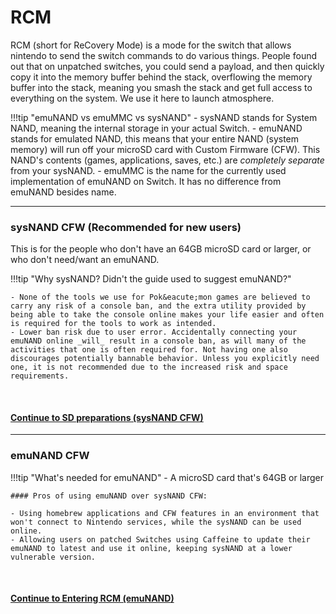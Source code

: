 # RCM

RCM (short for ReCovery Mode) is a mode for the switch that allows nintendo to send the switch commands to do various things. People found out that on unpatched switches, you could send a payload, and then quickly copy it into the memory buffer behind the stack, overflowing the memory buffer into the stack, meaning you smash the stack and get full access to everything on the system. We use it here to launch atmosphere.

!!!tip "emuNAND vs emuMMC vs sysNAND"
	- sysNAND stands for System NAND, meaning the internal storage in your actual Switch.
	- emuNAND stands for emulated NAND, this means that your entire NAND (system memory) will run off your microSD card with Custom Firmware (CFW). This NAND's contents (games, applications, saves, etc.) are *completely separate* from your sysNAND.
	- emuMMC is the name for the currently used implementation of emuNAND on Switch. It has no difference from emuNAND besides name.

----

### sysNAND CFW  (**Recommended for new users**)

This is for the people who don't have an 64GB microSD card or larger, or who don't need/want an emuNAND. 

!!!tip "Why sysNAND? Didn't the guide used to suggest emuNAND?"
	
	- None of the tools we use for Pok&eacute;mon games are believed to carry any risk of a console ban, and the extra utility provided by being able to take the console online makes your life easier and often is required for the tools to work as intended.
	- Lower ban risk due to user error. Accidentally connecting your emuNAND online _will_ result in a console ban, as will many of the activities that one is often required for. Not having one also discourages potentially bannable behavior. Unless you explicitly need one, it is not recommended due to the increased risk and space requirements.

&nbsp;

#### [Continue to SD preparations (sysNAND CFW) <i class="fa fa-arrow-circle-right fa-lg"></i>](sysnand/sd_preparation.md)
-----

### emuNAND CFW

!!!tip "What's needed for emuNAND"
	- A microSD card that's 64GB or larger

	#### Pros of using emuNAND over sysNAND CFW:
	
	- Using homebrew applications and CFW features in an environment that won't connect to Nintendo services, while the sysNAND can be used online.
	- Allowing users on patched Switches using Caffeine to update their emuNAND to latest and use it online, keeping sysNAND at a lower vulnerable version.

&nbsp;

#### [Continue to Entering RCM (emuNAND) <i class="fa fa-arrow-circle-right fa-lg"></i>](emummc/entering_rcm.md)
